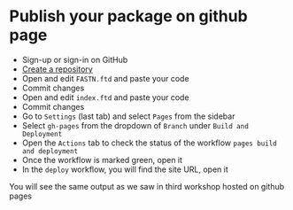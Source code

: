 # Publish your package on github page

- Sign-up or sign-in on GitHub
- [Create a repository](https://github.com/new?template_name=learning-template&template_owner=fastn-community)
- Open and edit `FASTN.ftd` and paste your code
- Commit changes
- Open and edit `index.ftd` and paste your code
- Commit changes
- Go to `Settings` (last tab) and select `Pages` from the sidebar
- Select `gh-pages` from the dropdown of `Branch` under `Build and Deployment`
- Open the `Actions` tab to check the status of the workflow `pages build and deployment`
- Once the workflow is marked green, open it
- In the `deploy` workflow, you will find the site URL, open it

You will see the same output as we saw in third workshop hosted on github pages


